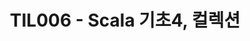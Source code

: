 ---
title: TIL006 - Scala 기초4, 컬렉션
excerpt: "스칼라의 컬렉션"
categories: TIL
tags: scala
toc: true
toc_sticky: true
---